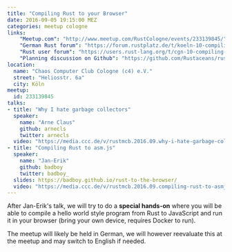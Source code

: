 ```yaml
---
title: "Compiling Rust to your Browser"
date: 2016-09-05 19:15:00 MEZ
categories: meetup cologne
links:
    "Meetup.com": "http://www.meetup.com/RustCologne/events/233139845/"
    "German Rust forum": "https://forum.rustplatz.de/t/koeln-10-compiling-rust-to-your-browser-montag-2016-09-05/161"
    "Rust user forum": "https://users.rust-lang.org/t/cgn-10-compiling-rust-to-your-browser-monday-2016-09-05/6916"
    "Planning discussion on Github": "https://github.com/Rustaceans/rust-cologne/issues/6"
location:
  name: "Chaos Computer Club Cologne (c4) e.V."
  street: "Heliosstr. 6a"
  city: Köln
meetup:
  id: 233139845
talks:
- title: "Why I hate garbage collectors"
  speaker:
    name: "Arne Claus"
    github: arnecls
    twitter: arnecls
  video: "https://media.ccc.de/v/rustmcb.2016.09.why-i-hate-garbage-collectors"
- title: "Compiling Rust to asm.js"
  speaker:
    name: "Jan-Erik"
    github: badboy
    twitter: badboy_
  slides: https://badboy.github.io/rust-to-the-browser/
  video: "https://media.ccc.de/v/rustmcb.2016.09.compiling-rust-to-asmjs"
---
```

After Jan-Erik's talk, we will try to do a **special hands-on** where you will be able to compile a hello world style program from Rust to JavaScript and run it in your browser (bring your own device, requires Docker to run).

The meetup will likely be held in German, we will however reevaluate this at the meetup and may switch to English if needed.
